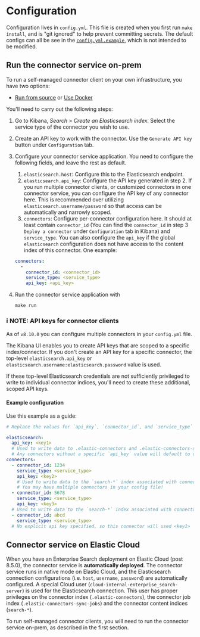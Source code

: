 # Configuration

Configuration lives in `config.yml`.
This file is created when you first run `make install`, and is "git ignored" to help prevent committing secrets.
The default configs can all be see in the [`config.yml.example`]((../config.yml.example).), which is not intended to be modified.

## Run the connector service on-prem

To run a self-managed connector client on your own infrastructure, you have two options:

- [Run from source](https://www.elastic.co/guide/en/enterprise-search/current/build-connector.html#build-connector-service-source) or [Use Docker](DOCKER.md)

You'll need to carry out the following steps:

1. Go to Kibana, _Search_ > _Create an Elasticsearch index_. Select the service type of the connector you wish to use.
2. Create an API key to work with the connector. Use the `Generate API key` button under `Configuration` tab.
3. Configure your connector service application. You need to configure the following fields, and leave the rest as default.
   1. `elasticsearch.host`: Configure this to the Elasticsearch endpoint.
   2. `elasticsearch.api_key`: Configure the API key generated in step 2. If you run multiple connector clients, or customized connectors in one connector service, you can configure the API key of any connector here. This is recommended over utilizing `elasticsearch.username/password` so that access can be automatically and narrowly scoped.
   3. `connectors`: Configure per-connector configuration here. It should at least contain `connector_id` (You can find the `connector_id` in step 3 `Deploy a connector` under `Configuration` tab in Kibana) and `service_type`. You can also configure the `api_key` if the global `elasticsearch` configuration does not have access to the content index of this connector. One example:

   ```yaml
   connectors:
     -
       connector_id: <connector_id>
       service_type: <service_type>
       api_key: <api_key>
    ```
4. Run the connector service application with
    ```shell
    make run
    ```

### ℹ️ **NOTE: API keys for connector clients**

As of `v8.10.0` you can configure multiple connectors in your `config.yml` file.

The Kibana UI enables you to create API keys that are scoped to a specific index/connector.
If you don't create an API key for a specific connector, the top-level `elasticsearch.api_key` or `elasticsearch.username:elasticsearch.password` value is used.

If these top-level Elasticsearch credentials are not sufficiently privileged to write to individual connector indices, you'll need to create these additional, scoped API keys.

#### Example configuration

Use this example as a guide:

```yaml
# Replace the values for `api_key`, `connector_id`, and `service_type` with the values you printed in Kibana.

elasticsearch:
  api_key: <key1>
  # Used to write data to .elastic-connectors and .elastic-connectors-sync-jobs
  # Any connectors without a specific `api_key` value will default to using this key
connectors:
  - connector_id: 1234
    service_type: <service_type>
    api_key: <key2>
    # Used to write data to the `search-*` index associated with connector 1234
    # You may have multiple connectors in your config file!
  - connector_id: 5678
    service_type: <service_type>
    api_key: <key3>
  # Used to write data to the `search-*` index associated with connector 5678
  - connector_id: abcd
    service_type: <service_type>
  # No explicit api key specified, so this connector will used <key1>
```

## Connector service on Elastic Cloud

When you have an Enterprise Search deployment on Elastic Cloud (post 8.5.0), the connector service is **automatically deployed**.
The connector service runs in native mode on Elastic Cloud, and the Elasticsearch connection configurations (i.e. `host`, `username`, `password`) are automatically configured.
A special Cloud user (`cloud-internal-enterprise_search-server`) is used for the Elasticsearch connection.
This user has proper privileges on the connector index (`.elastic-connectors`), the connector job index (`.elastic-connectors-sync-jobs`) and the connector content indices (`search-*`).

To run self-managed connector clients, you will need to run the connector service on-prem, as described in the first section.
